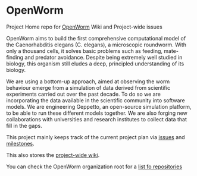 OpenWorm
========

Project Home repo for [OpenWorm](http://www.openworm.org/) Wiki and Project-wide issues

OpenWorm aims to build the first comprehensive computational model of the Caenorhabditis elegans (C. elegans), a microscopic roundworm. With only a thousand cells, it solves basic problems such as feeding, mate-finding and predator avoidance. Despite being extremely well studied in biology, this organism still eludes a deep, principled understanding of its biology. 

We are using a bottom-up approach, aimed at observing the worm behaviour emerge from a simulation of data derived from scientific experiments carried out over the past decade. To do so we are incorporating the data available in the scientific community into software models. We are engineering Geppetto, an open-source simulation platform, to be able to run these different models together. We are also forging new collaborations with universities and research institutes to collect data that fill in the gaps. 

This project mainly keeps track of the current project plan via [issues](https://github.com/openworm/OpenWorm/issues?labels=&milestone=&page=1&state=open) and [milestones](https://github.com/openworm/OpenWorm/issues/milestones).

This also stores the [project-wide wiki](https://github.com/openworm/OpenWorm/wiki).

You can check the OpenWorm organization root for a [list fo repositories](https://github.com/openworm)
